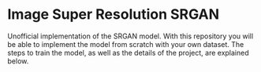 # Image Super Resolution SRGAN
Unofficial implementation of the SRGAN model. With this repository you will be able to implement the model from scratch with your own dataset. The steps to train the model, as well as the details of the project, are explained below.
